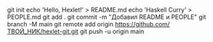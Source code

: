 git init
echo 'Hello, Hexlet!' > README.md
echo 'Haskell Curry' > PEOPLE.md
git add .
git commit -m "Добавил README и PEOPLE"
git branch -M main
git remote add origin https://github.com/ТВОЙ_НИК/hexlet-git.git
git push -u origin main
